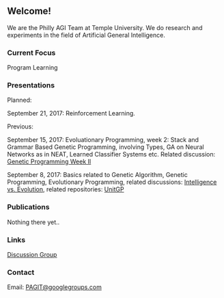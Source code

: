 ## Welcome!

We are the Philly AGI Team at Temple University. We do research and experiments in the field of Artificial General Intelligence.

### Current Focus

Program Learning

### Presentations

Planned:

September 21, 2017: Reinforcement Learning.

Previous:

September 15, 2017:
Evoluationary Programming, week 2: Stack and Grammar Based Genetic Programming, involving Types, GA on Neural Networks as in NEAT, Learned Classifier Systems etc. Related discussion: [Genetic Programming Week II](https://groups.google.com/forum/#!topic/pagit/DXUd911-6FM)

September 8, 2017:
Basics related to Genetic Algorithm, Genetic Programming, Evolutionary Programming, related discussions: [Intelligence vs. Evolution](https://groups.google.com/forum/#!topic/pagit/pejoZ7vwNUo), related repositories: [UnitGP](https://github.com/wpower12/UnitGP)

### Publications
 
Nothing there yet..

### Links

[Discussion Group](https://groups.google.com/forum/#!forum/pagit)

### Contact

Email: PAGIT@googlegroups.com




